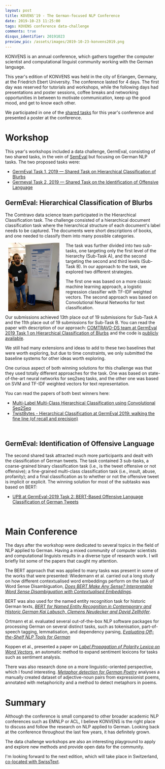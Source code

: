 ```yaml
---
layout: post
title: KOVENS'19 - The German-focused NLP Conference
date: 2019-10-23 11:25:00
tags: KOVENS conference data-challenge
comments: true
disqus_identifier: 20191023
preview_pic: /assets/images/2019-10-23-konvens2019.png
---
```



KONVENS is an annual conference, which gathers together the computer scientist
and computational linguist community working with the German language.

This year's edition of KONVENS was held in the city of Erlangen, Germany, at the
Friedrich Ebert University. The conference lasted for 4 days. The first day was
reserved for tutorials and workshops, while the following days had presentations and
poster sessions, coffee breaks and networking opportunities in between to
motivate communication, keep up the good mood, and get to know each other.

We participated in one of the [shared tasks](https://www.inf.uni-hamburg.de/en/inst/ab/lt/resources/data/germeval-2019-hmc/paper-4.pdf)
for this year's conference and presented a poster at the conference.


# Workshop

<!-- Data Challenge and Participation -->

This year's workshops included a data challenge, GermEval, consisting of two shared
tasks, in the vein of [SemEval](https://www.wikiwand.com/en/SemEval)
but focusing on German NLP tasks. The two proposed tasks were:

- [GermEval Task 1, 2019 — Shared Task on Hierarchical Classification of Blurbs](https://competitions.codalab.org/competitions/20139)
- [Germeval Task 2, 2019 — Shared Task on the Identification of Offensive Language](https://projects.fzai.h-da.de/iggsa)

## GermEval: Hierarchical Classification of Blurbs

The Comtravo data science team participated in the Hierarchical Classification
task. The challenge consisted of a hierarchical document classification task where
the hierarchical structure of each document's label needs to be captured. The documents
were short descriptions of books, and one needed to classify them into many
possible categories.

<div style="width: 33%; height: 33%; display: block; margin-left: 2%; margin-right: 4%; float: left;">
    <img src="/assets/images/2019-10-23-dsbatista_kovens19.jpg" style="width:100%;height:100%;">
</div>

The task was further divided into two sub-tasks, one targeting only the first level
of the hierarchy (Sub-Task A), and the second targeting the second and third levels
(Sub-Task B). In our approach to the task, we explored two different strategies.

The first one was based on a more classic machine learning approach, a logistic
regression classifier with TF-IDF weighted vectors. The second approach was
based on Convolutional Neural Networks for text classification.

Our submissions achieved 13th place out of 19 submissions for Sub-Task A and
the 11th place out of 19 submissions for Sub-Task B. You can read the paper with
description of our approach: [COMTRAVO-DS team at GermEval 2019 Task 1 on
Hierarchical Classification of Blurbs](https://www.inf.uni-hamburg.de/en/inst/ab/lt/resources/data/germeval-2019-hmc/paper-4.pdf)
and the code is [publicly available](https://github.com/davidsbatista/GermEval-2019-Task_1).

We still had many extensions and ideas to add to these two baselines that were worth exploring,
but due to time constraints, we only submitted the baseline systems for other ideas worth exploring.

One curious aspect of both winning solutions for this challenge was that they used
totally different approaches for the task. One was based on state-of-the-art neural networks
for seq2seq tasks, and the other one was based on SVM and TF-IDF weighted vectors for
text representation.

You can read the papers of both best winners here:
 - [Multi-Label Multi-Class Hierarchical Classification using
Convolutional Seq2Seq](https://corpora.linguistik.uni-erlangen.de/data/konvens/proceedings/papers/germeval/Germeval_Task1_paper_2.pdf)
 - [TwistBytes - Hierarchical Classification at GermEval 2019: walking the fine line (of recall and precision)](https://corpora.linguistik.uni-erlangen.de/data/konvens/proceedings/papers/germeval/Germeval_Task1_paper_6.pdf)

<br>

## GermEval: Identification of Offensive Language

The second shared task attracted much more participants and dealt with the
classification of German tweets. The task contained 3 sub-tasks, a coarse-grained
binary classification task (i.e., is the tweet offensive or not offensive); a
fine-grained multi-class classification task (i.e.,  insult, abuse, profanity);
and a final classification as to whether or not the offensive tweet is implicit or explicit.
The winning solution for most of the subtasks was based on BERT:

- [UPB at GermEval-2019 Task 2: BERT-Based Offensive Language Classification of German Tweets](https://corpora.linguistik.uni-erlangen.de/data/konvens/proceedings/papers/germeval/Germeval_Task_2_2019_paper_9.UPB.pdf)

<br>

# Main Conference

The days after the workshop were dedicated to several topics in the field of NLP applied to German. Having a mixed community of computer scientists and
computational linguists results in a diverse type of research work. I will
briefly list some of the papers that caught my attention.

<!-- Interesting Papers/Posters -->

The BERT approach that was applied to many tasks was present in some of the works that were presented:
Wiedemann et al. carried out a long study on how different contextualised word
embeddings perform on the task of Word Sense Disambiguation, _[Does BERT Make Any
Sense? Interpretable Word Sense Disambiguation with Contextualised Embeddings](https://corpora.linguistik.uni-erlangen.de/data/konvens/proceedings/papers/KONVENS2019_paper_43.pdf)_.

BERT was also used for the named entity recognition task for historic German
texts, _[BERT for Named Entity Recognition in Contemporary and Historic German Kai
Labusch, Clemens Neudecker and David Zellhöfer](https://corpora.linguistik.uni-erlangen.de/data/konvens/proceedings/papers/KONVENS2019_paper_4.pdf)_.

Ortmann et al. evaluated several out-of-the-box NLP software packages for processing
German on several distinct tasks, such as tokenisation, part-of-speech tagging,
lemmatisation, and dependency parsing, _[Evaluating Off-the-Shelf NLP Tools for German](https://corpora.linguistik.uni-erlangen.de/data/konvens/proceedings/papers/KONVENS2019_paper_55.pdf)_

Koppen et al., presented a paper on _[Label Propagation of Polarity Lexica on Word Vectors](https://corpora.linguistik.uni-erlangen.de/data/konvens/proceedings/papers/KONVENS2019_paper_24.pdf)_, an automatic method to expand
sentiment lexicons for tasks such as sentiment analysis.

There was also research done on a more linguistic-oriented perspective, which I found
interesting. _[Metaphor detection for German Poetry](https://corpora.linguistik.uni-erlangen.de/data/konvens/proceedings/papers/KONVENS2019_paper_37.pdf)_ analyses a manually created dataset of adjective-noun pairs from expressionist poems, annotated with metaphoricity and a method to detect metaphors in poems.


# Summary

Although the conference is small compared to other broader academic NLP conferences
such as EMNLP or ACL, I believe KONVENS is the right place to discuss and follow the research on NLP applied to German. Looking back at the conference throughout the last few years, it has definitely grown.

The data challenge workshops are also an interesting playground
to apply and explore new methods and provide open data for the community.

I'm looking forward to the next edition, which will take place in Switzerland,
[co-located with SwissText](http://swisstext-and-konvens-2020.org/).
